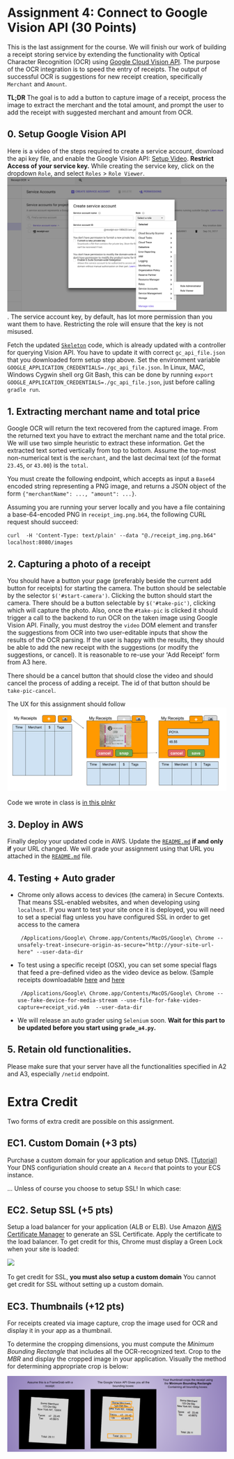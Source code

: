 <!-- **NOT COMPLETE! A4 IS NOT RELEASED YET.** -->

# Assignment 4: Connect to Google Vision API (30 Points)

This is the last assignment for the course. We will finish our work of building a
receipt storing service by extending the functionality with Optical Character
Recognition (OCR) using [Google Cloud Vision
API](https://cloud.google.com/vision/).  The purpose of the OCR integration is to
speed the entry of receipts.  The output of successful OCR is suggestions for
new receipt creation, specifically `Merchant` and `Amount`.

**TL;DR**
The goal is to add a button to capture image of a receipt, process the image to
extract the merchant and the total amount, and prompt the user to add the
receipt with suggested merchant and amount from OCR.

## 0. Setup Google Vision API
   Here is a video of the steps required to create a service account, download
   the api key file, and enable the Google Vision API:
   [Setup Video](./setup.mp4).  **Restrict Access of your service key.** While
   creating the service key, click on the dropdown `Role`, and select `Roles` >
   `Role Viewer`.
   ![How to set roles?](./roles.png).
   The service account key, by default, has lot more permission than you want
   them to have. Restricting the role will ensure that the key is not misused.

   <!-- After this account with Google Cloud Platform, enable the Vision
   API. Follow -->
   <!-- the steps
   [here](https://cloud.google.com/functions/docs/tutorials/ocr). -->
   Fetch the updated [`Skeleton`](https://github.com/amfleming/skeleton) code, which is
   already updated with a controller for querying Vision API. You have to update
   it with correct `gc_api_file.json` that you downloaded form setup step above.
   Set the environment variable `GOOGLE_APPLICATION_CREDENTIALS=./gc_api_file.json`.
   In Linux, MAC, Windows Cygwin shell org Git Bash, this can be done by running `export
   GOOGLE_APPLICATION_CREDENTIALS=./gc_api_file.json`, just before calling `gradle run`.


## 1. Extracting merchant name and total price
   Google OCR will return the text recovered from the captured image.  From the
   returned text you have to extract the merchant name and the total price. We
   will use two simple heuristic to extract these information. Get the extracted
   text sorted vertically from top to bottom. Assume the top-most non-numerical
   text is the `merchant`, and the last decimal text (of the format `23.45`, or
   `43.00`) is the `total`.

   You must create the following endpoint, which accepts as input a `Base64`
   encoded string representing a PNG image, and returns a JSON object of the
   form `{"merchantName": ..., "amount": ...}`.


   Assuming you are running your server locally and you have a file containing a
   base-64-encoded PNG in `receipt_img.png.b64`, the following CURL request should
   succeed:
   ```
   curl  -H 'Content-Type: text/plain' --data "@./receipt_img.png.b64" localhost:8080/images
   ```

## 2. Capturing a photo of a receipt
   You should have a button your page (preferably beside the current add button
   for receipts) for starting the camera.  The button should be selectable by
   the selector `$('#start-camera')`. Clicking the button should start the
   camera.  There should be a button selectable by `$('#take-pic')`, clicking
   which will capture the photo. Also, once the `#take-pic` is clicked it should
   trigger a call to the backend to run OCR on the taken image using Google
   Vision API. Finally, you must destroy the `video` DOM element and transfer
   the suggestions from OCR into two user-editable inputs that show the results
   of the OCR parsing.  If the user is happy with the results, they should be
   able to add the new receipt with the suggestions (or modify the suggestions,
   or cancel).  It is reasonable to re-use your 'Add Receipt' form from A3 here.

   There should be a cancel button that should close the video and should cancel
   the process of adding a receipt. The id of that button should be
   `take-pic-cancel`.

   The UX for this assignment should follow ![this spec](./spec.png)

   Code we wrote in class is [in this plnkr](https://plnkr.co/edit/yhAOTeADsTYeRcgqJ3hr?p=preview)

<!--
## 3. Submitting an image of a receipt
   In addition to capture an image, you should also support uploading an image
   of a receipt and process in the same way as said above. The button should
   have an id `upload-img`, and shouold be selectable by `$('#upload-img')` and
   respond to click event. The cacncel button should have id
   `upload-img-cancel`.
-->

## 3. Deploy in AWS
   Finally deploy your updated code in AWS.  Update the
   [`README.md`](../../README.md) **if and only if** your URL changed. We will
   grade your assignment using that URL you attached in the
   [`README.md`](../../README.md) file.

## 4. Testing + Auto grader
   - Chrome only allows access to devices (the camera) in Secure Contexts.  That means SSL-enabled websites, and when
     developing using `localhost`.  If you want to test your site once it is deployed, you will need to set a special
     flag unless you have configured SSL in order to get access to the camera
     ```
      /Applications/Google\ Chrome.app/Contents/MacOS/Google\ Chrome --unsafely-treat-insecure-origin-as-secure="http://your-site-url-here" --user-data-dir
     ```

   - To test using a specific receipt (OSX), you can set some special flags that feed a pre-defined
     video as the video device as below.
     (Sample receipts downloadable [here](./receipt_vid.y4m) and [here](./cappones.y4m)
     ```
      /Applications/Google\ Chrome.app/Contents/MacOS/Google\ Chrome --use-fake-device-for-media-stream --use-file-for-fake-video-capture=receipt_vid.y4m  --user-data-dir
     ```

   - We will release an auto grader using `Selenium` soon.  **Wait for this part to be updated before you start using `grade_a4.py`.**

## 5. Retain old functionalities.
   Please make sure that your server have all the functionalities specified in A2 and A3, especially `/netid` endpoint.


#  Extra Credit
Two forms of extra credit are possible on this assignment.

## EC1. Custom Domain (+3 pts)
Purchase a custom domain for your application and setup DNS. [[Tutorial](http://docs.aws.amazon.com/Route53/latest/DeveloperGuide/routing-to-ec2-instance.html)]
Your DNS configuriation should create an `A Record` that points to your ECS instance.

... Unless of course you choose to setup SSL!  In which case:

## EC2. Setup SSL (+5 pts)
Setup a load balancer for your application (ALB or ELB).  Use  Amazon
[AWS Certificate Manager](https://aws.amazon.com/blogs/aws/new-aws-certificate-manager-deploy-ssltls-based-apps-on-aws/)
to generate an SSL Certificate.  Apply the certificate to the
load balancer.  To get credit for this, Chrome must display a
Green Lock when your site is loaded:

![](https://media.amazonwebservices.com/blog/2016/ssl_tls_indicator_on_amazon_site_1.png)

To get credit for SSL, **you must also setup a custom domain**
You cannot get credit for SSL without setting up a custom domain.

## EC3. Thumbnails (+12 pts)
For receipts created via image capture, crop the image used for OCR
and display it in your app as a thumbnail.

To determine the cropping dimensions, you must compute the *Minimum Bounding Rectangle* that
includes all the OCR-recognized text.  Crop to the *MBR* and display the cropped image
in your application.  Visually the method for determining appropriate crop is below:

![](receipt_cropping_method.png)
